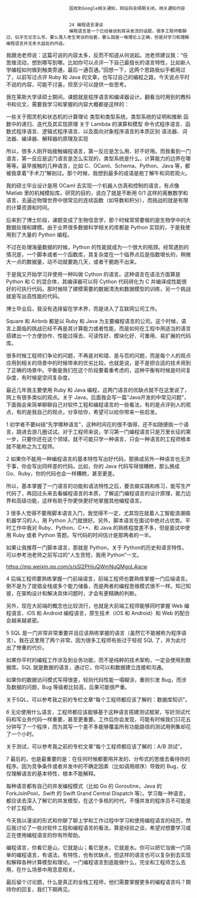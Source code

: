 
                            
                            因收到Google相关通知，网站将会择期关闭。相关通知内容
                            
                            
                            24 编程语言漫谈
                            编程语言是一个已经被谈到耳朵发烫的话题，很多工程师都聊过。似乎无论怎么写，要么落入老生常谈的俗套，要么就是一堆理论上正确，但是对学习和理解编程语言并无多大益处的内容。

我跟池老师说：这篇可说的内容太多，反而不知道从何说起。池老师建议我：“任思维流动，想到哪写到哪。比如你可以点评一下自己最擅长的语言特性，比如新人学编程如何做到触类旁通，最后一通百通。”回想一下，这两个思路我似乎都用过了，以前写过点评 Ruby 和 Java 的文章，也写过自己的编程之路，今天说点平时不说的内容，可能不讨喜，但至少可以提供一些思考。

我在莱斯大学读硕士期间，课题就是程序语言和编译器设计。翻看当时用到的教科书和论文，需要我学习和掌握的内容大概都是这样的：


一些关于图灵机和状态机的计算理论
类型和类型系统，类型系统的证明和推断
函数中的递归、迭代及其实现原理
关于 Lambda 的演算和模型
命令式程序语言、函数式程序语言、逻辑式程序语言、以及面向对象程序语言的本质区别
语法器、词法器、编译器、解释器的原理及实现


所以，很多人刚开始接触编程语言，第一反应是怎么用、好不好用。而我看到一门语言，第一反应是这门语言是怎么实现的，类型系统是什么，计算能力的边界在哪等等。最早接触的几种语言，比如 C、OCaml、Schema、Python、Java 等，都被我拿着“手术刀”解剖过。那个时候，我想到最多的成语是庖丁解牛和洞若观火。

我的硕士毕业设计是用 OCaml 去实现一个机器人仿真和控制的语言，有点像 Matlab 里的机械模拟库。研究的目的，说白了就是不断用 0/1 这样的离散数学和语言，去逼近物理世界中很常见的连续函数（如导数和积分），而挑战的就是有限的计算资源和时间。

后来到了博士阶段，课题变成了生物信息学，那个时候常常要做的是生物学中的大数据处理和建模。由于业界很多数据科学相关的库都是 Python 实现的，于是我使用到了大量的 Python 编程。

不过在处理海量数据的时候，Python 的性能就成为一个很大的瓶颈。经常遇到的情况是，一个脚本或者一个函数库，其复杂度在一个临界点后是指数增长的，稍微大一点的数据量，动不动就要跑几天，或者干脆跑不出来。

于是我又开始学习并使用一种叫做 Cython 的语言。这种语言在语法方面算是 Python 和 C 的混合体，其编译器可以将 Cython 代码转化为 C 并编译成性能很好的可执行代码。那时候除了建模需要的数据清洗和数据模型的训练，另一个挑战就是写出高性能的代码。

博士毕业后，我没有选择留在学术界，而是进入了互联网公司工作。

Square 和 Airbnb 都是以 Ruby 和 Java 为主要编程语言的公司。这个时候，语言上面临的挑战已经不再是其计算能力或者性能，而是如何在工程中用适当的语言搭建出一个方便协作、性能过得去、可读性好、模块化好、可重用、易扩展的代码库。

很多时候工程师们争论的问题，不再是对和错、是与否的问题，而是每个人的观点应用到相关的场景中的时候带来的优劣比较。也就是说，是不是把合适的技术用到了正确的场景中。平衡是我们在这个阶段要着重考虑的，这种平衡有时候是时间复杂度，有时候是空间复杂度。

最近几年我主要使用 Ruby 和 Java 编程，这两门语言的优缺点就不在这里说了，网上有很多类似的观点。关于 Java，后面我会写一篇“Java开发的中常见问题”，下面我会来简单聊聊自己对软件工程和编程语言的一些看法，有的是点评别人的观点，有的是我自己的观点，分享给你，希望可以给你带来一些启发。

1 初学者不要纠结“先学哪种语言”，这种时间花的很不值得，还不如随便挑一个语言，跳进去游几圈试试。对于工程师来说，学习第一门编程语言只是万里长征的第一步，只要你还在这个领域，就不可能只学一种语言，只会一种语言的工程师根本就不能称之为工程师。

2 如果你不能用一种编程语言的基本特性写出好代码，那换成另外一种语言也无济于事，你会写出同样差的代码。比如，你的 Java 代码写得很糟糕，那么换成 Go、Ruby，你的代码也会一样糟糕，甚至更差。

所以，基本掌握了一门语言的功能和语法特性之后，要去做实践和练习，能写生产代码了，再回过头来去看编程语言的本质，了解这门编程语言的设计原理，能力边界和高级功能，这样有助于你更快更好地掌握其他编程语言。

3 很多人觉得不要用脚本语言入门，我觉得不一定，尤其现在就着人工智能浪潮搞机器学习的人，用 Python 入门就很好。另外，脚本语言在面试中绝对占优势。平时工作中我对 Ruby、Python、C++、和 Java 的熟练程度差不多，但是面试中使用 Ruby 或者 Python 答题，写代码的时间估计是那两者的一半。

如果让我推荐一门脚本语言，那就是 Python，关于 Python的历史和语言特性，可以参考池老师之前写过的“人生苦短，我用 Python”一文。

https://mp.weixin.qq.com/s/sSl2PHiuQWmNuQMgoL4qcw

4 后端工程师要熟练掌握一门前端语言，前端工程师也要熟练掌握一门后端语言。倒不是为了提倡全栈或多个能力储备，而是两者的编程思维模式很不一样。知己知彼，在架构设计和解决具体问题时，才会有更精确的判断。

另外，现在大前端的概念也比较流行，也就是大前端工程师能够同时掌握 Web 编程语言、iOS 和 Android 编程语言，原生技术（iOS 和 Android）和 Web 的配合会越来越紧密。

5 SQL 是一门非常非常重要并且应该熟练掌握的语言（虽然它不能被称为程序语言）。我在这里用了两个非常，因为很多工程师有些过于轻视 SQL 了，并为此付出了惨重的代价。

如果你平时的编程工作涉及到业务功能，而不是纯粹的技术架构，一定会使用到数据库。SQL 就是数据的语言，通过它，你可以和数据建立连接和沟通。

如果你的数据访问模式写得很差，轻则代码性能一塌糊涂，重则引发 Bug，而涉及数据的问题，Bug 等级都比较高，后果可能很严重。

关于SQL，可以参考我之前的专栏文章“每个工程师都应该了解的：数据库知识”。

6 无论使用什么语言，工程师都应该能够基于这种语言搭建测试框架，写好测试代码和写业务代码一样重要，甚至更重要。工作后你会发现，可能有时候我们只花五分钟写了一个程序，而为其写一个差不多能够覆盖所有功能路径的测试用例集却花了一个小时。

关于测试，可以参考我之前的专栏文章“每个工程师都应该了解的：A/B 测试”。

7 最后的，也是最重要的是：在任何时候都要用并发的、分布式的思维去看待你的程序。因为竞争条件或者并发中的不确定因素（比如调用顺序）导致的 Bug，仅仅理解语言的基本特性，根本不能解释。

每种语言都有自己的并发编程模式（比如 Go 的 Goroutine，Java 的 ForkJoinPool，Swift 的 Swift Grand Central Dispatch 等）。学习每一种语言，都应该去深入了解它的并发模型，在这个多核的时代，不懂并发的程序员不可能是个好工程师。

今天我以漫谈的形式和你聊了聊上学和工作过程中学习和使用编程语言的经历，然后我讨论了一些对软件工程和编程语言的看法，算是经验之谈，希望对想要学习或正在使用编程语言的你有所帮助。

编程语言，你看它是山，它就是山；看它是水，它就是水。你可以把它当做一门简单的编程语言，有语法，有特性，也有优缺点，但这样的语言也可以复杂到去实现和解释各种计算模型和理论。一门编程语言到底能做什么，完全和工程师怎么去用，在什么场景中用息息相关。

最后留个讨论题，什么是真正的全栈工程师，他们需要掌握更多的编程语言吗？期待你的回复，我们下期再见。

                        
                        
                            
